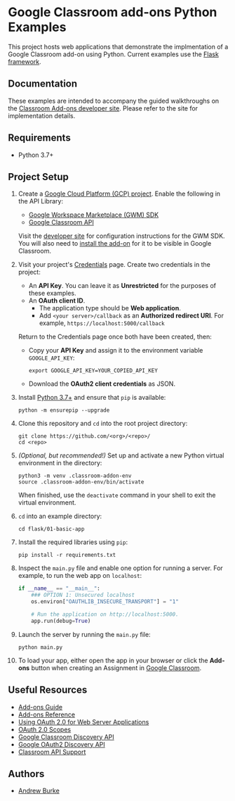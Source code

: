 Google Classroom add-ons Python Examples
========================================

This project hosts web applications that demonstrate the implmentation of a Google
Classroom add-on using Python. Current examples use the [Flask framework](https://flask.palletsprojects.com/en/2.0.x/).

Documentation
-------------

These examples are intended to accompany the guided walkthroughs on the
[Classroom Add-ons developer site](https://developers.google.com/classroom/eap/add-ons-alpha).
Please refer to the site for implementation details.

Requirements
------------
*   Python 3.7+

Project Setup
------------

1.  Create a [Google Cloud Platform (GCP) project](https://console.cloud.google.com/projectcreate).
Enable the following in the API Library:
    *   [Google Workspace Marketplace (GWM) SDK](https://console.cloud.google.com/apis/library/appsmarket-component.googleapis.com)
    *   [Google Classroom API](https://console.cloud.google.com/apis/library/classroom.googleapis.com)

    Visit the
    [developer site](https://developers.google.com/classroom/eap/add-ons-alpha/build-classroom-addon#step_3_google_workspace_marketplace_listing)
    for configuration instructions for the GWM SDK. You will also need to
    [install the add-on](https://developers.google.com/classroom/eap/add-ons-alpha/creating-simple-add-on#visit_the_unlisted_url_for_your_add-on_to_install_it)
    for it to be visible in Google Classroom.

1.  Visit your project's [Credentials](https://console.cloud.google.com/apis/credentials) page. Create two credentials in the project:
    *   An **API Key**. You can leave it as **Unrestricted** for the purposes of these examples.
    *   An **OAuth client ID**.
        *   The application type should be **Web application**.
        *   Add `<your server>/callback` as an **Authorized redirect URI**. For example,
        `https://localhost:5000/callback`

    Return to the Credentials page once both have been created, then:
      *   Copy your **API Key** and assign it to the environment variable `GOOGLE_API_KEY`:
          ```shell
          export GOOGLE_API_KEY=YOUR_COPIED_API_KEY
          ```
      *   Download the **OAuth2 client credentials** as JSON.

1.  Install [Python 3.7+](https://www.python.org/downloads/) and ensure that `pip` is available:

    ```posix-terminal
    python -m ensurepip --upgrade
    ```

1.  Clone this repository and `cd` into the root project directory:

    ```posix-terminal
    git clone https://github.com/<org>/<repo>/
    cd <repo>
    ```

1.  *(Optional, but recommended!)* Set up and activate a new Python virtual environment in
the <repo> directory:

    ```posix-terminal
    python3 -m venv .classroom-addon-env
    source .classroom-addon-env/bin/activate
    ```

    When finished, use the `deactivate` command in your shell to exit the virtual environment.

1.  `cd` into an example directory:

    ```posix-terminal
    cd flask/01-basic-app
    ```

1.  Install the required libraries using `pip`:

    ```posix-terminal
    pip install -r requirements.txt
    ```

1.  Inspect the `main.py` file and enable one option for running a server. For
example, to run the web app on `localhost`:

    ```python
    if __name__ == "__main__":
        ### OPTION 1: Unsecured localhost
        os.environ["OAUTHLIB_INSECURE_TRANSPORT"] = "1"

        # Run the application on http://localhost:5000.
        app.run(debug=True)
    ```

1.  Launch the server by running the `main.py` file:

    ```posix-terminal
    python main.py
    ```

1.  To load your app, either open the app in your browser or click the **Add-ons** button when creating an Assignment in [Google Classroom](https://classroom.google.com).

Useful Resources
-------------

<!-- *   [Issue tracker](https://github.com/<org>/<repo>/issues) -->
*   [Add-ons Guide](https://developers.google.com/classroom/eap/add-ons-alpha)
*   [Add-ons Reference](https://developers.google.com/classroom/eap/add-ons-alpha/reference/rest)
*   [Using OAuth 2.0 for Web Server Applications](https://developers.google.com/identity/protocols/oauth2/web-server#creatingclient)
*   [OAuth 2.0 Scopes](https://developers.google.com/identity/protocols/oauth2/scopes)
*   [Google Classroom Discovery API](https://googleapis.github.io/google-api-python-client/docs/dyn/classroom_v1.html)
*   [Google OAuth2 Discovery API](https://googleapis.github.io/google-api-python-client/docs/dyn/oauth2_v2.html)
*   [Classroom API Support](https://developers.google.com/classroom/eap/add-ons-alpha/support)

Authors
-------

*   [Andrew Burke](https://github.com/AndrewMBurke)
